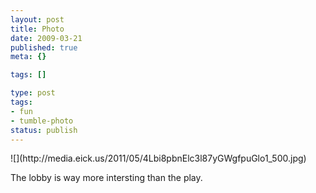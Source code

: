 ```yaml
---
layout: post
title: Photo
date: 2009-03-21
published: true
meta: {}

tags: []

type: post
tags:
- fun
- tumble-photo
status: publish
---
```

<div class="figure">            ![](http://media.eick.us/2011/05/4Lbi8pbnElc3l87yGWgfpuGlo1_500.jpg)        </div>

The lobby is way more intersting than the play.

